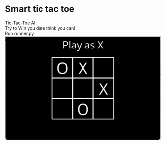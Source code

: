 # Smart  tic tac toe
Tic-Tac-Toe  AI <br>
Try to Win you dare think you can! <br>
Run runner.py
![](tic-tac-toe.png)
